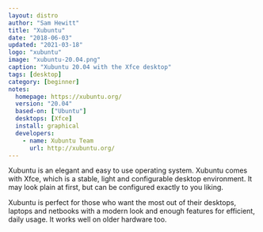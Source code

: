 ```yaml
---
layout: distro
author: "Sam Hewitt"
title: "Xubuntu"
date: "2018-06-03"
updated: "2021-03-18"
logo: "xubuntu"
image: "xubuntu-20.04.png"
caption: "Xubuntu 20.04 with the Xfce desktop"
tags: [desktop]
category: [beginner]
notes:
  homepage: https://xubuntu.org/
  version: "20.04"
  based-on: ["Ubuntu"]
  desktops: [Xfce]
  install: graphical
  developers:
    - name: Xubuntu Team
      url: http://xubuntu.org/
---
```


Xubuntu is an elegant and easy to use operating system. Xubuntu comes with Xfce, which is a stable, light and configurable desktop environment. It may look plain at first, but can be configured exactly to you liking.

Xubuntu is perfect for those who want the most out of their desktops, laptops and netbooks with a modern look and enough features for efficient, daily usage. It works well on older hardware too.
